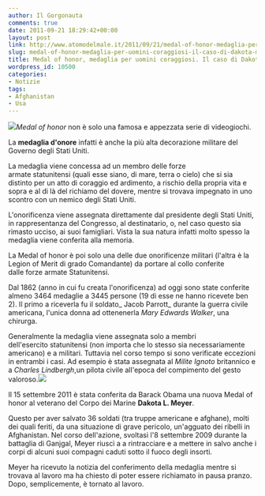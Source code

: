```yaml
---
author: Il Gorgonauta
comments: true
date: 2011-09-21 18:29:42+00:00
layout: post
link: http://www.atomodelmale.it/2011/09/21/medal-of-honor-medaglia-per-uomini-coraggiosi-il-caso-di-dakota-meyer/
slug: medal-of-honor-medaglia-per-uomini-coraggiosi-il-caso-di-dakota-meyer
title: Medal of honor, medaglia per uomini coraggiosi. Il caso di Dakota Meyer.
wordpress_id: 10500
categories:
- Notizie
tags:
- Afghanistan
- Usa
---
```


_[![](http://www.atomodelmale.it/wp-content/uploads/2011/09/Medal-of-Honor-300x198.jpg)](http://www.atomodelmale.it/wp-content/uploads/2011/09/Medal-of-Honor.jpg)Medal of honor_ non è solo una famosa e appezzata serie di videogiochi.

La **medaglia d'onore** infatti è anche la più alta decorazione militare del Governo degli Stati Uniti.

La medaglia viene concessa ad un membro delle forze armate statunitensi (quali esse siano, di mare, terra o cielo) che si sia distinto per un atto di coraggio ed ardimento, a rischio della propria vita e sopra e al di là del richiamo del dovere, mentre si trovava impegnato in uno scontro con un nemico degli Stati Uniti.

L'onorificenza viene assegnata direttamente dal presidente degli Stati Uniti, in rappresentanza del Congresso, al destinatario, o, nel caso questo sia rimasto ucciso, ai suoi famigliari. Vista la sua natura infatti molto spesso la medaglia viene conferita alla memoria.

La Medal of honor è poi solo una delle due onorificenze militari (l'altra è la Legion of Merit di grado Comandante) da portare al collo conferite dalle forze armate Statunitensi.


Dal 1862 (anno in cui fu creata l'onorificenza) ad oggi sono state conferite almeno 3464 medaglie a 3445 persone (19 di esse ne hanno ricevete ben 2). Il primo a riceverla fu il soldato_ Jacob Parrott_ durante la guerra civile americana, l'unica donna ad ottenenerla _Mary Edwards Walker_, una chirurga.

Generalmente la medaglia viene assegnata solo a membri dell'esercito statunitensi (non importa che lo stesso sia necessariamente americano) e a militari. Tuttavia nel corso tempo si sono verificate eccezioni in entrambi i casi. Ad esempio è stata assegnata al _Milite Ignoto_ britannico e a _Charles Lindbergh_,un pilota civile all'epoca del compimento del gesto valoroso.[![](http://www.atomodelmale.it/wp-content/uploads/2011/09/Dakota_Meyer_2-237x300.jpg)](http://www.atomodelmale.it/wp-content/uploads/2011/09/Dakota_Meyer_2.jpg)

Il 15 settembre 2011 è stata conferita da Barack Obama una nuova Medal of honor al veterano del Corpo dei Marine **Dakota L. Meyer**.

Questo per aver salvato 36 soldati (tra truppe americane e afghane), molti dei quali feriti, da una situazione di grave pericolo, un'agguato dei ribelli in Afghanistan. Nel corso dell'azione, svoltasi l'8 settembre 2009 durante la battaglia di Ganjgal, Meyer riuscì a a rintracciare e a mettere in salvo anche i corpi di alcuni suoi compagni caduti sotto il fuoco degli insorti.

Meyer ha ricevuto la notizia del conferimento della medaglia mentre si trovava al lavoro ma ha chiesto di poter essere richiamato in pausa pranzo. Dopo, semplicemente, è tornato al lavoro.
